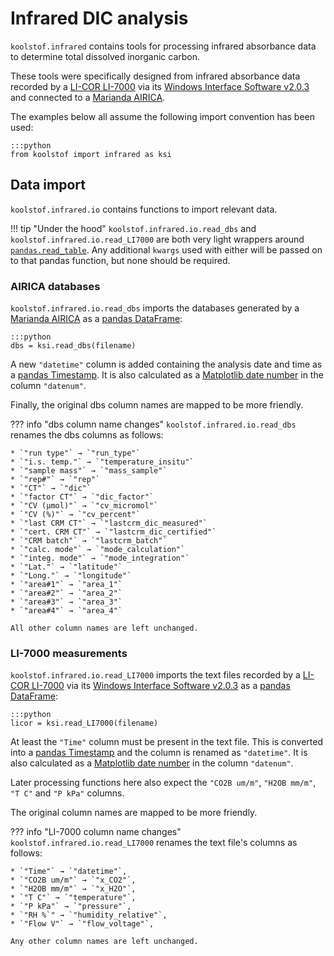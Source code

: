 # Infrared DIC analysis

`koolstof.infrared` contains tools for processing infrared absorbance data to determine total dissolved inorganic carbon.

These tools were specifically designed from infrared absorbance data recorded by a [LI-COR LI-7000](https://www.licor.com/env/products/gas_analysis/LI-7000/) via its [Windows Interface Software v2.0.3](https://www.licor.com/env/support/LI-7000/software.html) and connected to a [Marianda AIRICA](http://www.marianda.com/index.php?site=products&subsite=airica).

The examples below all assume the following import convention has been used:

    :::python
    from koolstof import infrared as ksi

## Data import

`koolstof.infrared.io` contains functions to import relevant data.

!!! tip "Under the hood"
    `koolstof.infrared.io.read_dbs` and `koolstof.infrared.io.read_LI7000` are both very light wrappers around [`pandas.read_table`](https://pandas.pydata.org/pandas-docs/stable/reference/api/pandas.read_table.html).  Any additional `kwargs` used with either will be passed on to that pandas function, but none should be required.

### AIRICA databases

`koolstof.infrared.io.read_dbs` imports the databases generated by a [Marianda AIRICA](http://www.marianda.com/index.php?site=products&subsite=airica) as a [pandas DataFrame](https://pandas.pydata.org/pandas-docs/stable/reference/api/pandas.DataFrame.html):

    :::python
    dbs = ksi.read_dbs(filename)

A new `"datetime"` column is added containing the analysis date and time as a [pandas Timestamp](https://pandas.pydata.org/pandas-docs/stable/reference/api/pandas.Timestamp.html).  It is also calculated as a [Matplotlib date number](https://matplotlib.org/3.2.2/api/dates_api.html?highlight=dates#module-matplotlib.dates) in the column `"datenum"`.

Finally, the original dbs column names are mapped to be more friendly.

??? info "dbs column name changes"
    `koolstof.infrared.io.read_dbs` renames the dbs columns as follows:

    * `"run type"` → `"run_type"`
    * `"i.s. temp."` → `"temperature_insitu"`
    * `"sample mass"` → `"mass_sample"`
    * `"rep#"` → `"rep"`
    * `"CT"` → `"dic"`
    * `"factor CT"` → `"dic_factor"`
    * `"CV (µmol)"` → `"cv_micromol"`
    * `"CV (%)"` → `"cv_percent"`
    * `"last CRM CT"` → `"lastcrm_dic_measured"`
    * `"cert. CRM CT"` → `"lastcrm_dic_certified"`
    * `"CRM batch"` → `"lastcrm_batch"`
    * `"calc. mode"` → `"mode_calculation"`
    * `"integ. mode"` → `"mode_integration"`
    * `"Lat."` → `"latitude"`
    * `"Long."` → `"longitude"`
    * `"area#1"` → `"area_1"`
    * `"area#2"` → `"area_2"`
    * `"area#3"` → `"area_3"`
    * `"area#4"` → `"area_4"`
    
    All other column names are left unchanged.

### LI-7000 measurements

`koolstof.infrared.io.read_LI7000` imports the text files recorded by a [LI-COR LI-7000](https://www.licor.com/env/products/gas_analysis/LI-7000/) via its [Windows Interface Software v2.0.3](https://www.licor.com/env/support/LI-7000/software.html) as a [pandas DataFrame](https://pandas.pydata.org/pandas-docs/stable/reference/api/pandas.DataFrame.html):

    :::python
    licor = ksi.read_LI7000(filename)

At least the `"Time"` column must be present in the text file.  This is converted into a [pandas Timestamp](https://pandas.pydata.org/pandas-docs/stable/reference/api/pandas.Timestamp.html) and the column is renamed as `"datetime"`.  It is also calculated as a [Matplotlib date number](https://matplotlib.org/3.2.2/api/dates_api.html?highlight=dates#module-matplotlib.dates) in the column `"datenum"`.

Later processing functions here also expect the `"CO2B um/m"`, `"H2OB mm/m"`, `"T C"` and `"P kPa"` columns.

The original column names are mapped to be more friendly.

??? info "LI-7000 column name changes"
    `koolstof.infrared.io.read_LI7000` renames the text file's columns as follows:

    * `"Time"` → `"datetime"`,
    * `"CO2B um/m"` → `"x_CO2"`,
    * `"H2OB mm/m"` → `"x_H2O"`,
    * `"T C"` → `"temperature"`,
    * `"P kPa"` → `"pressure"`,
    * `"RH %`" → `"humidity_relative"`,
    * `"Flow V"` → `"flow_voltage"`,

    Any other column names are left unchanged.
